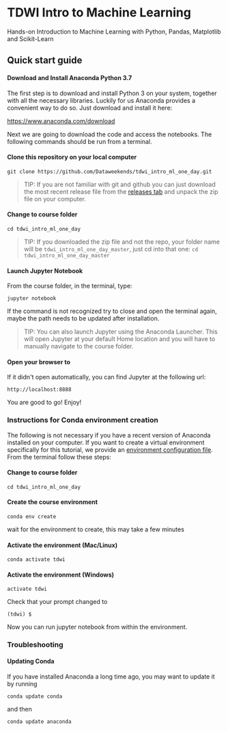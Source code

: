 
# TDWI Intro to Machine Learning
Hands-on Introduction to Machine Learning with Python, Pandas, Matplotlib and Scikit-Learn


## Quick start guide

#### Download and Install Anaconda Python 3.7
The first step is to download and install Python 3 on your system, together with all the necessary libraries. Luckily for us Anaconda provides a convenient way to do so. Just download and install it here:

https://www.anaconda.com/download

Next we are going to download the code and access the notebooks. The following commands should be run from a terminal.

#### Clone this repository on your local computer

```
git clone https://github.com/Dataweekends/tdwi_intro_ml_one_day.git
```

> TIP: If you are not familiar with git and github you can just download the most recent release file from the [releases tab](https://github.com/Dataweekends/tdwi_intro_ml_one_day/releases/) and unpack the zip file on your computer.

#### Change to course folder

```
cd tdwi_intro_ml_one_day
```

> TIP: If you downloaded the zip file and not the repo, your folder name will be `tdwi_intro_ml_one_day_master`, just cd into that one: `cd tdwi_intro_ml_one_day_master`

#### Launch Jupyter Notebook
From the course folder, in the terminal, type:
```
jupyter notebook
```
If the command is not recognized try to close and open the terminal again, maybe the path needs to be updated after installation.

> TIP: You can also launch Jupyter using the Anaconda Launcher. This will open Jupyter at your default Home location and you will have to manually navigate to the course folder.

#### Open your browser to
If it didn't open automatically, you can find Jupyter at the following url:
```
http://localhost:8888
```

You are good to go! Enjoy!



### Instructions for Conda environment creation

The following is not necessary if you have a recent version of Anaconda installed on your computer. If you want to create a virtual environment specifically for this tutorial, we provide an [environment configuration file](environment.yml). From the terminal follow these steps:

#### Change to course folder

```
cd tdwi_intro_ml_one_day
```

#### Create the course environment

```
conda env create
```

wait for the environment to create, this may take a few minutes

#### Activate the environment (Mac/Linux)
```
conda activate tdwi
```

#### Activate the environment (Windows)
```
activate tdwi
```

Check that your prompt changed to

```
(tdwi) $
```

Now you can run jupyter notebook from within the environment.



### Troubleshooting

#### Updating Conda

If you have installed Anaconda a long time ago, you may want to update it by running

```
conda update conda
```

and then

```
conda update anaconda
```
